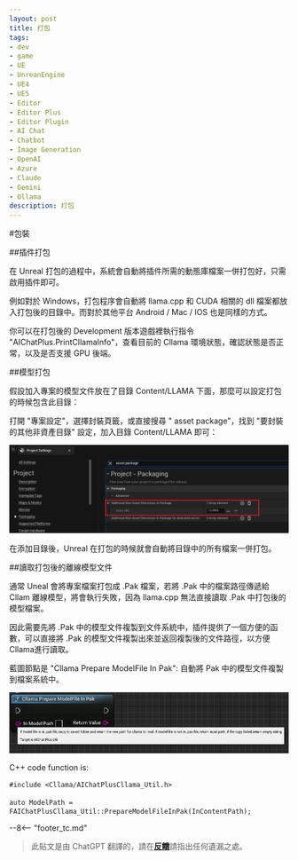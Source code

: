 ```yaml
---
layout: post
title: 打包
tags:
- dev
- game
- UE
- UnreanEngine
- UE4
- UE5
- Editor
- Editor Plus
- Editor Plugin
- AI Chat
- Chatbot
- Image Generation
- OpenAI
- Azure
- Claude
- Gemini
- Ollama
description: 打包
---
```


<meta property="og:title" content="UE 插件 AIChatPlus 使用说明 - Package 篇 - Get Started" />

#包裝

##插件打包

在 Unreal 打包的過程中，系統會自動將插件所需的動態庫檔案一併打包好，只需啟用插件即可。

例如對於 Windows，打包程序會自動將 llama.cpp 和 CUDA 相關的 dll 檔案都放入打包後的目錄中。而對於其他平台 Android / Mac / IOS 也是同樣的方式。

你可以在打包後的 Development 版本遊戲裡執行指令 "AIChatPlus.PrintCllamaInfo"，查看目前的 Cllama 環境狀態，確認狀態是否正常，以及是否支援 GPU 後端。

##模型打包

假設加入專案的模型文件放在了目錄 Content/LLAMA 下面，那麼可以設定打包的時候包含此目錄：

打開 "專案設定"，選擇封裝頁籤，或直接搜尋 " asset package"，找到 "要封裝的其他非資產目錄" 設定，加入目錄 Content/LLAMA 即可：

![](assets/img/2024-ue-aichatplus/usage/package/getstarted_1.png)

在添加目錄後，Unreal 在打包的時候就會自動將目錄中的所有檔案一併打包。

##讀取打包後的離線模型文件

通常 Uneal 會將專案檔案打包成 .Pak 檔案，若將 .Pak 中的檔案路徑傳遞給 Cllam 離線模型，將會執行失敗，因為 llama.cpp 無法直接讀取 .Pak 中打包後的模型檔案。

因此需要先將 .Pak 中的模型文件複製到文件系統中，插件提供了一個方便的函數，可以直接將 .Pak 的模型文件複製出來並返回複製後的文件路徑，以方便Cllama進行讀取。

藍圖節點是 "Cllama Prepare ModelFile In Pak": 自動將 Pak 中的模型文件複製到檔案系統中。

![guide bludprint](assets/img/2024-ue-aichatplus/guide_util_4.png)

C++ code function is:

```
#include <Cllama/AIChatPlusCllama_Util.h>

auto ModelPath = FAIChatPlusCllama_Util::PrepareModelFileInPak(InContentPath);
```

--8<-- "footer_tc.md"


> 此貼文是由 ChatGPT 翻譯的，請在[**反饋**](https://github.com/disenone/wiki_blog/issues/new)請指出任何遺漏之處。 
